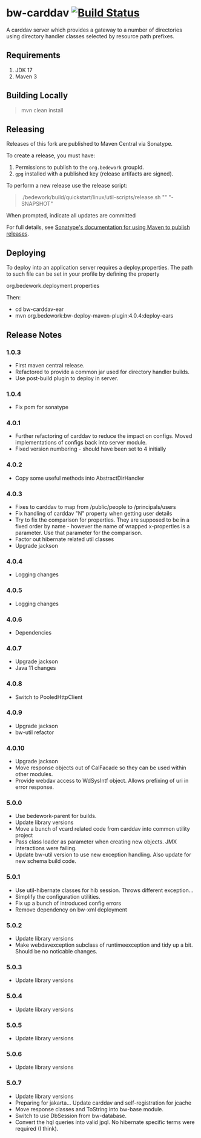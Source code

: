# bw-carddav [![Build Status](https://travis-ci.org/Bedework/bw-carddav.svg)](https://travis-ci.org/Bedework/bw-carddav)

A carddav server which provides a gateway to a number of directories using
directory handler classes selected by resource path prefixes.

## Requirements

1. JDK 17
2. Maven 3

## Building Locally

> mvn clean install

## Releasing

Releases of this fork are published to Maven Central via Sonatype.

To create a release, you must have:

1. Permissions to publish to the `org.bedework` groupId.
2. `gpg` installed with a published key (release artifacts are signed).

To perform a new release use the release script:

> ./bedework/build/quickstart/linux/util-scripts/release.sh <module-name> "<release-version>" "<new-version>-SNAPSHOT"

When prompted, indicate all updates are committed

For full details, see [Sonatype's documentation for using Maven to publish releases](http://central.sonatype.org/pages/apache-maven.html).

## Deploying

To deploy into an application server requires a deploy.properties. The
path to such  file can be set in your profile by defining the property

 org.bedework.deployment.properties

Then:
* cd bw-carddav-ear
* mvn org.bedework:bw-deploy-maven-plugin:4.0.4:deploy-ears

## Release Notes
### 1.0.3
* First maven central release.
* Refactored to provide a common jar used for directory handler builds.
* Use post-build plugin to deploy in server.
### 1.0.4
* Fix pom for sonatype

### 4.0.1
* Further refactoring of carddav to reduce the impact on configs. Moved implementations of configs back into server module.
* Fixed version numbering - should have been set to 4 initially

### 4.0.2
* Copy some useful methods into AbstractDirHandler

### 4.0.3
* Fixes to carddav to map from /public/people to /principals/users
* Fix handling of carddav "N" property when getting user details
* Try to fix the comparison for properties. They are supposed to be in a fixed order by name - however the name of wrapped x-properties is a parameter. Use that parameter for the comparison.
* Factor out hibernate related util classes
* Upgrade jackson

### 4.0.4
* Logging changes

### 4.0.5
* Logging changes

### 4.0.6
* Dependencies

### 4.0.7
* Upgrade jackson
* Java 11 changes

### 4.0.8
* Switch to PooledHttpClient

### 4.0.9
* Upgrade jackson
* bw-util refactor

### 4.0.10
* Upgrade jackson
* Move response objects out of CalFacade so they can be used within other modules.
* Provide webdav access to WdSysIntf object. Allows prefixing of uri in error response.

### 5.0.0
* Use bedework-parent for builds.
* Update library versions
* Move a bunch of vcard related code from carddav into common utility project
* Pass class loader as parameter when creating new objects. JMX interactions were failing.
* Update bw-util version to use new exception handling.
  Also update for new schema build code.

### 5.0.1
* Use util-hibernate classes for hib session. Throws different exception...
* Simplify the configuration utilities.
* Fix up a bunch of introduced config errors
* Remove dependency on bw-xml deployment

### 5.0.2
* Update library versions
* Make webdavexception subclass of runtimeexception and tidy up a bit. Should be no noticable changes.

### 5.0.3
* Update library versions

### 5.0.4
* Update library versions

### 5.0.5
* Update library versions

### 5.0.6
* Update library versions

### 5.0.7
* Update library versions
* Preparing for jakarta...
  Update carddav and self-registration for jcache
* Move response classes and ToString into bw-base module.
* Switch to use DbSession from bw-database.
* Convert the hql queries into valid jpql. No hibernate specific terms were required (I think).
  